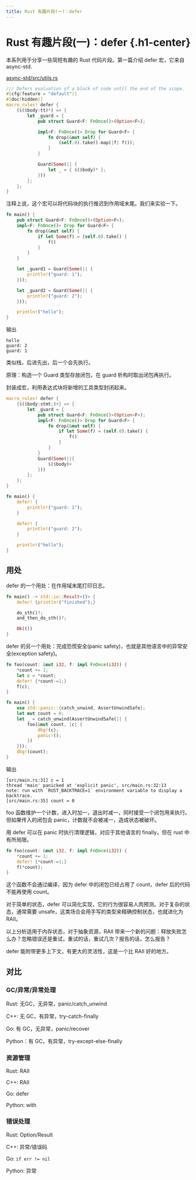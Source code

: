```yaml
---
title: Rust 有趣片段(一)：defer
---
```


<!-- @import "../../../parts/header.html" -->
<!-- @import "../../../parts/style.less" -->



# Rust 有趣片段(一)：defer {.h1-center}

本系列用于分享一些简短有趣的 Rust 代码片段。第一篇介绍 defer 宏，它来自 async-std.

[async-std/src/utils.rs](https://docs.rs/crate/async-std/1.5.0/source/src/utils.rs)

```rust
/// Defers evaluation of a block of code until the end of the scope.
#[cfg(feature = "default")]
#[doc(hidden)]
macro_rules! defer {
    ($($body:tt)*) => {
        let _guard = {
            pub struct Guard<F: FnOnce()>(Option<F>);

            impl<F: FnOnce()> Drop for Guard<F> {
                fn drop(&mut self) {
                    (self.0).take().map(|f| f());
                }
            }

            Guard(Some(|| {
                let _ = { $($body)* };
            }))
        };
    };
}
```

注释上说，这个宏可以将代码块的执行推迟到作用域末尾。我们来实验一下。

```rust
fn main() {
    pub struct Guard<F: FnOnce()>(Option<F>);
    impl<F: FnOnce()> Drop for Guard<F> {
        fn drop(&mut self) {
            if let Some(f) = (self.0).take() {
                f()
            }
        }
    }

    let _guard1 = Guard(Some(|| {
        println!("guard: 1");
    }));

    let _guard2 = Guard(Some(|| {
        println!("guard: 2");
    }));

    println!("hello");
}
```

输出

    hello
    guard: 2
    guard: 1

类似栈，后进先出，后一个会先执行。

原理：构造一个 Guard 类型存放闭包，在 guard 析构时取出闭包再执行。

封装成宏，利用表达式块将新增的工具类型封闭起来。

```rust
macro_rules! defer {
    {$($body:stmt;)+} => {
        let _guard = {
            pub struct Guard<F: FnOnce()>(Option<F>);
            impl<F: FnOnce()> Drop for Guard<F> {
                fn drop(&mut self) {
                    if let Some(f) = (self.0).take() {
                        f()
                    }
                }
            }
            Guard(Some(||{
                $($body)+
            }))
        };
    };
}

fn main() {
    defer! {
        println!("guard: 1");
    }

    defer! {
        println!("guard: 2");
    }

    println!("hello");
}
```

## 用处

defer 的一个用处：在作用域末尾打印日志。


```rust
fn main() -> std::io::Result<()> {
    defer! {println!("finished");}

    do_sth()?;
    and_then_do_sth()?;

    Ok(())
}
```

defer 的另一个用处：完成恐慌安全(panic safety)，也就是其他语言中的异常安全(exception safety)。

```rust
fn foo(count: &mut i32, f: impl FnOnce(i32)) {
    *count += 1;
    let c = *count;
    defer! {*count-=1;}
    f(c);
}

fn main() {
    use std::panic::{catch_unwind, AssertUnwindSafe};
    let mut count = 0;
    let _ = catch_unwind(AssertUnwindSafe(|| {
        foo(&mut count, |c| {
            dbg!(c);
            panic!();
        })
    }));
    dbg!(count);
}
```

输出

    [src/main.rs:31] c = 1
    thread 'main' panicked at 'explicit panic', src/main.rs:32:13
    note: run with `RUST_BACKTRACE=1` environment variable to display a backtrace.
    [src/main.rs:35] count = 0

foo 函数维护一个计数，进入时加一，退出时减一，同时接受一个闭包用来执行。但如果传入的闭包会 panic，计数就不会被减一，造成状态被破坏。

用 defer 可以在 panic 时执行清理逻辑，对应于其他语言的 finally，但在 rust 中有所局限。

```rust
fn foo(count: &mut i32, f: impl FnOnce(i32)) {
    *count += 1;
    defer! {*count-=1;}
    f(*count);
}
```

这个函数不会通过编译，因为 defer 中的闭包已经占用了 count，defer 后的代码不能再使用 count。

对于简单的状态，defer 可以简化实现，它的行为很容易人肉预测。对于复杂的状态，通常需要 unsafe，这类场合会用手写的类型来精确控制状态，也就进化为 RAII。

以上分析适用于内存状态，对于抽象资源，RAII 带来一个新的问题：释放失败怎么办？忽略错误还是重试，重试的话，重试几次？报告的话，怎么报告？

defer 能附带更多上下文，有更大的灵活性，这是一个比 RAII 好的地方。

## 对比

### GC/异常/异常处理

Rust: 无GC，无异常，panic/catch_unwind

C++: 无 GC，有异常，try-catch-finally

Go: 有 GC，无异常，panic/recover

Python：有 GC，有异常，try-except-else-finally

### 资源管理

Rust: RAII

C++: RAII

Go: defer

Python: with

### 错误处理

Rust: Option/Result

C++: 异常/错误码

Go: `if err != nil`

Python: 异常

<!-- @import "../../../parts/footer.html" -->